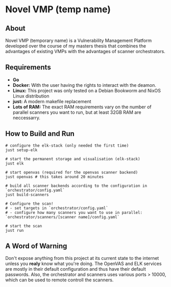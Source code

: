 # Novel VMP (temp name)

## About

Novel VMP (temporary name) is a Vulnerability Management Platform developed over the course of my masters thesis that combines the advantages of existing VMPs with the advantages of scanner orchestrators.

## Requirements

- **Go**
- **Docker:** With the user having the rights to interact with the deamon.
- **Linux:** This project was only tested on a Debian Bookworm and NixOS Linux distribution
- **just:** A modern makefile replacement
- **Lots of RAM:** The exact RAM requirements vary on the number of parallel scanners you want to run, but at least 32GB RAM are neccessarry.

## How to Build and Run

```shell
# configure the elk-stack (only needed the first time)
just setup-elk

# start the permanent storage and visualisation (elk-stack)
just elk

# start openvas (required for the openvas scanner backend)
just openvas # this takes around 20 minutes

# build all scanner backends according to the configuration in `orchestrator/config.yaml`
just build-scanners

# Configure the scan!
# - set targets in `orchestrator/config.yaml`
# - configure how many scanners you want to use in parallel: `orchestrator/scanners/[scanner name]/config.yaml`

# start the scan
just run
```

## A Word of Warning

Don't expose anything from this project at its current state to the internet unless you **realy** know what you're doing. The OpenVAS and ELK services are mostly in their default configuration and thus have their default passwords. Also, the orchestrator and scanners uses various ports > 10000, which can be used to remote controll the scanners.